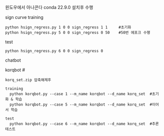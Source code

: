 
윈도우에서 아나콘다 conda 22.9.0 설치후 수행

sign curve 
  training
  
    python hsign_regress.py 1 0 0 sign_regress 1 1     #초기화
    python hsign_regress.py 5 0 0 sign_regress 0 50    #50번 에포크 수행
  test
  
    python hsign_regress.py 6 0 0 sign_regress 0


chatbot

  korqbot #
  
    korq_set.zip 압축해제후
    
    training
      python korqbot.py --case 1 --m_name korqbot --d_name korq_set  #초기화 & 학습
      python korqbot.py --case 5 --m_name korqbot --d_name korq_set  #이어서 학습
      
    test
      python korqbot.py --case 6 --m_name korqbot --d_name korq_set  #추론 테스트
